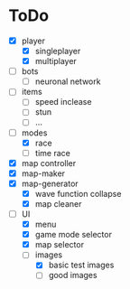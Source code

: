 # ToDo

- [x] player
  - [x] singleplayer
  - [x] multiplayer
- [ ] bots 
  - [ ] neuronal network
- [ ] items
  - [ ] speed inclease
  - [ ] stun
  - [ ] ... 
- [ ] modes
  - [x] race
  - [ ] time race

- [x] map controller
- [x] map-maker
- [x] map-generator
  - [x] wave function collapse 
  - [x] map cleaner

- [ ] UI
  - [x] menu
  - [x] game mode selector
  - [x] map selector
  - [ ] images
    - [x] basic test images
    - [ ] good images
